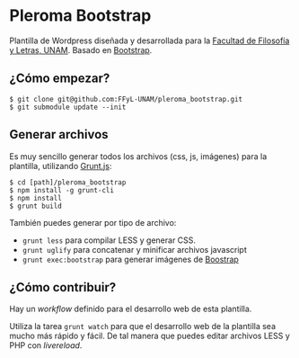 # Pleroma Bootstrap
Plantilla de Wordpress diseñada y desarrollada para la [Facultad de Filosofía y Letras, UNAM](http://www.filos.unam.mx). Basado en [Bootstrap](https://twitter.github.com/bootstrap).

## ¿Cómo empezar?

    $ git clone git@github.com:FFyL-UNAM/pleroma_bootstrap.git
    $ git submodule update --init

## Generar archivos

Es muy sencillo generar todos los archivos (css, js, imágenes) para la plantilla,  utilizando [Grunt.js](http://gruntjs.com):

    $ cd [path]/pleroma_bootstrap
    $ npm install -g grunt-cli
    $ npm install
    $ grunt build

También puedes generar por tipo de archivo:

* `grunt less` para compilar LESS y generar CSS.
* `grunt uglify` para concatenar y minificar archivos javascript
* `grunt exec:bootstrap` para generar imágenes de [Boostrap](https://twitter.github.com/bootstrap)

## ¿Cómo contribuir?

Hay un *workflow* definido para el desarrollo web de esta plantilla.

Utiliza la tarea `grunt watch` para que el desarrollo web de la plantilla sea mucho más rápido y fácil. De tal manera que puedes editar archivos LESS y PHP con *livereload*.

